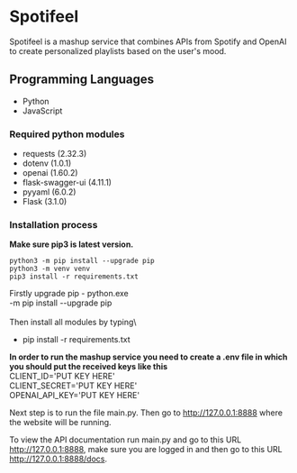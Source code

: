 # Spotifeel

Spotifeel is a mashup service that combines APIs from Spotify and OpenAI to create personalized playlists based on the user's mood.

## Programming Languages

- Python
- JavaScript

### Required python modules

- requests (2.32.3)
- dotenv (1.0.1)
- openai (1.60.2)
- flask-swagger-ui (4.11.1)
- pyyaml (6.0.2)
- Flask (3.1.0)

### Installation process

**Make sure pip3 is latest version.**
```
python3 -m pip install --upgrade pip
python3 -m venv venv
pip3 install -r requirements.txt
```

Firstly upgrade pip - python.exe\
-m pip install --upgrade pip\
\
Then install all modules by typing\
- pip install -r requirements.txt

**In order to run the mashup service you need to create a .env file in which you should put the received keys like this**\
CLIENT_ID='PUT KEY HERE'\
CLIENT_SECRET='PUT KEY HERE'\
OPENAI_API_KEY='PUT KEY HERE'

Next step is to run the file main.py. Then go to <http://127.0.0.1:8888> where the website will be running.

To view the API documentation run main.py and go to this URL <http://127.0.0.1:8888>, make sure you are logged in and then go to this URL  <http://127.0.0.1:8888/docs>.
